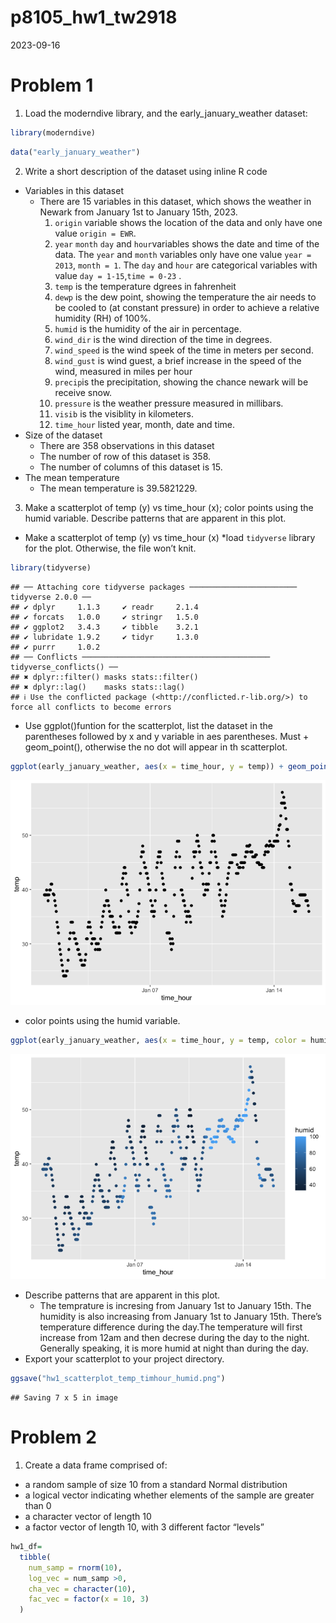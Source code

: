 p8105_hw1_tw2918
================
2023-09-16

# Problem 1

1.  Load the moderndive library, and the early_january_weather dataset:

``` r
library(moderndive)
```

``` r
data("early_january_weather")
```

2.  Write a short description of the dataset using inline R code

- Variables in this dataset
  - There are 15 variables in this dataset, which shows the weather in
    Newark from January 1st to January 15th, 2023.
    1.  `origin` variable shows the location of the data and only have
        one value `origin = EWR`.
    2.  `year` `month` `day` and `hour`variables shows the date and time
        of the data. The `year` and `month` variables only have one
        value `year = 2013`, `month = 1`. The `day` and `hour` are
        categorical variables with value `day = 1-15`,`time = 0-23` .
    3.  `temp` is the temperature dgrees in fahrenheit
    4.  `dewp` is the dew point, showing the temperature the air needs
        to be cooled to (at constant pressure) in order to achieve a
        relative humidity (RH) of 100%.
    5.  `humid` is the humidity of the air in percentage.
    6.  `wind_dir` is the wind direction of the time in degrees.
    7.  `wind_speed` is the wind speek of the time in meters per second.
    8.  `wind_gust` is wind guest, a brief increase in the speed of the
        wind, measured in miles per hour
    9.  `precip`is the precipitation, showing the chance newark will be
        receive snow.
    10. `pressure` is the weather pressure measured in millibars.
    11. `visib` is the visiblity in kilometers.
    12. `time_hour` listed year, month, date and time.
- Size of the dataset
  - There are 358 observations in this dataset
  - The number of row of this dataset is 358.
  - The number of columns of this dataset is 15.
- The mean temperature
  - The mean temperature is 39.5821229.

3.  Make a scatterplot of temp (y) vs time_hour (x); color points using
    the humid variable. Describe patterns that are apparent in this
    plot.

- Make a scatterplot of temp (y) vs time_hour (x) \*load `tidyverse`
  library for the plot. Otherwise, the file won’t knit.

``` r
library(tidyverse)
```

    ## ── Attaching core tidyverse packages ──────────────────────── tidyverse 2.0.0 ──
    ## ✔ dplyr     1.1.3     ✔ readr     2.1.4
    ## ✔ forcats   1.0.0     ✔ stringr   1.5.0
    ## ✔ ggplot2   3.4.3     ✔ tibble    3.2.1
    ## ✔ lubridate 1.9.2     ✔ tidyr     1.3.0
    ## ✔ purrr     1.0.2     
    ## ── Conflicts ────────────────────────────────────────── tidyverse_conflicts() ──
    ## ✖ dplyr::filter() masks stats::filter()
    ## ✖ dplyr::lag()    masks stats::lag()
    ## ℹ Use the conflicted package (<http://conflicted.r-lib.org/>) to force all conflicts to become errors

- Use ggplot()funtion for the scatterplot, list the dataset in the
  parentheses followed by x and y variable in aes parentheses. Must +
  geom_point(), otherwise the no dot will appear in th scatterplot.

``` r
ggplot(early_january_weather, aes(x = time_hour, y = temp)) + geom_point()
```

![](p8105_hw1_tw2918_files/figure-gfm/unnamed-chunk-4-1.png)<!-- -->

- color points using the humid variable.

``` r
ggplot(early_january_weather, aes(x = time_hour, y = temp, color = humid )) + geom_point()
```

![](p8105_hw1_tw2918_files/figure-gfm/unnamed-chunk-5-1.png)<!-- -->

- Describe patterns that are apparent in this plot.
  - The temprature is incresing from January 1st to January 15th. The
    humidity is also increasing from January 1st to January 15th.
    There’s temperature difference during the day.The temperature will
    first increase from 12am and then decrese during the day to the
    night. Generally speaking, it is more humid at night than during the
    day.
- Export your scatterplot to your project directory.

``` r
ggsave("hw1_scatterplot_temp_timhour_humid.png")
```

    ## Saving 7 x 5 in image

# Problem 2

1.  Create a data frame comprised of:

- a random sample of size 10 from a standard Normal distribution
- a logical vector indicating whether elements of the sample are greater
  than 0
- a character vector of length 10
- a factor vector of length 10, with 3 different factor “levels”

``` r
hw1_df=
  tibble(
    num_samp = rnorm(10),
    log_vec = num_samp >0,
    cha_vec = character(10),
    fac_vec = factor(x = 10, 3)
  )
```
